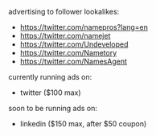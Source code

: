 advertising to follower lookalikes:
- https://twitter.com/namepros?lang=en
- https://twitter.com/namejet
- https://twitter.com/Undeveloped
- https://twitter.com/Nametory
- https://twitter.com/NamesAgent

currently running ads on:
- twitter ($100 max)

soon to be running ads on:
- linkedin ($150 max, after $50 coupon)